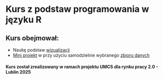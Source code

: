 # Kurs z podstaw programowania w języku R

## Kurs obejmował:

- Naukę podstaw [wizualizacji](./Nauka/)
- [Mini projekt](./MINI_projekt_Oliwia_Szykula.html) w przy użyciu samodzielnie wybranego [zbioru danych](./Mini_projekt/pl_lud_2024.csv)

#### Kurs został zrealizowany w ramach projektu UMCS dla rynku pracy 2.0 - Lublin 2025


